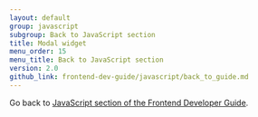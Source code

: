 ```yaml
---
layout: default
group: javascript
subgroup: Back to JavaScript section
title: Modal widget
menu_order: 15
menu_title: Back to JavaScript section
version: 2.0
github_link: frontend-dev-guide/javascript/back_to_guide.md
---
```


Go back to <a href="{{page.baseurl}}frontend-dev-guide/javascript/js_overview.html">JavaScript section of the Frontend Developer Guide</a>.

